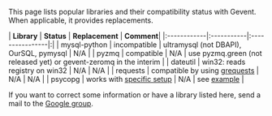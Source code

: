 This page lists popular libraries and their compatibility status with Gevent. When applicable, it provides replacements.


| **Library** | **Status** | **Replacement** | **Comment**|
|:------------|:-----------|:----------------|:|
| mysql-python | incompatible | ultramysql (not DBAPI), OurSQL, pymysql | N/A |
| pyzmq | compatible | N/A | use pyzmq.green (not released yet) or gevent-zeromq in the interim |
| dateutil | win32: reads registry on win32 | N/A | N/A |
| requests | compatible by using [grequests](https://github.com/kennethreitz/grequests) | N/A | N/A |
| psycopg | works with  [specific setup](http://www.initd.org/psycopg/docs/advanced.html#support-to-coroutine-libraries) | N/A | see [example](https://bitbucket.org/denis/gevent/src/tip/examples/psycopg2_pool.py) |

If you want to correct some information or have a library listed here, send a mail to the [Google group](http://groups.google.com/group/gevent).